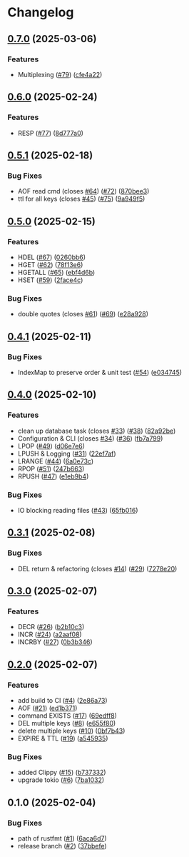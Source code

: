 # Changelog

## [0.7.0](https://github.com/bourdeau/sider/compare/v0.6.0...v0.7.0) (2025-03-06)


### Features

* Multiplexing ([#79](https://github.com/bourdeau/sider/issues/79)) ([cfe4a22](https://github.com/bourdeau/sider/commit/cfe4a22981225eb433451ffe8eb9d9e6de4abc16))

## [0.6.0](https://github.com/bourdeau/sider/compare/v0.5.1...v0.6.0) (2025-02-24)


### Features

* RESP ([#77](https://github.com/bourdeau/sider/issues/77)) ([8d777a0](https://github.com/bourdeau/sider/commit/8d777a0da99014b905f28415d75c4eb36846adc5))

## [0.5.1](https://github.com/bourdeau/sider/compare/v0.5.0...v0.5.1) (2025-02-18)


### Bug Fixes

* AOF read cmd (closes [#64](https://github.com/bourdeau/sider/issues/64)) ([#72](https://github.com/bourdeau/sider/issues/72)) ([870bee3](https://github.com/bourdeau/sider/commit/870bee32e56dbe13b80dcc77018267a2862402ca))
* ttl for all keys (closes [#45](https://github.com/bourdeau/sider/issues/45))  ([#75](https://github.com/bourdeau/sider/issues/75)) ([9a949f5](https://github.com/bourdeau/sider/commit/9a949f5c87bb4cbefdd574cc9774fef676ea82e7))

## [0.5.0](https://github.com/bourdeau/sider/compare/v0.4.1...v0.5.0) (2025-02-15)


### Features

* HDEL ([#67](https://github.com/bourdeau/sider/issues/67)) ([0260bb6](https://github.com/bourdeau/sider/commit/0260bb6ccdce363082bd04fa3932d28d70f95187))
* HGET ([#62](https://github.com/bourdeau/sider/issues/62)) ([78f13e6](https://github.com/bourdeau/sider/commit/78f13e6b0dc35d7380ce92834eb11c584e9aecc9))
* HGETALL ([#65](https://github.com/bourdeau/sider/issues/65)) ([ebf4d6b](https://github.com/bourdeau/sider/commit/ebf4d6bbabd5673d88aa0281db0555d98810bb08))
* HSET ([#59](https://github.com/bourdeau/sider/issues/59)) ([2face4c](https://github.com/bourdeau/sider/commit/2face4c2e73cddde541647133c0aee6598a60ff0))


### Bug Fixes

* double quotes (closes [#61](https://github.com/bourdeau/sider/issues/61)) ([#69](https://github.com/bourdeau/sider/issues/69)) ([e28a928](https://github.com/bourdeau/sider/commit/e28a9285cac8a446bc3ab69c45a2a463e58eb6c9))

## [0.4.1](https://github.com/bourdeau/sider/compare/v0.4.0...v0.4.1) (2025-02-11)


### Bug Fixes

* IndexMap to preserve order & unit test ([#54](https://github.com/bourdeau/sider/issues/54)) ([e034745](https://github.com/bourdeau/sider/commit/e0347452a46d04dc286a843e42140ab4a7de2348))

## [0.4.0](https://github.com/bourdeau/sider/compare/v0.3.1...v0.4.0) (2025-02-10)


### Features

* clean up database task (closes [#33](https://github.com/bourdeau/sider/issues/33)) ([#38](https://github.com/bourdeau/sider/issues/38)) ([82a92be](https://github.com/bourdeau/sider/commit/82a92be914359c99dcb88198a0a7ef1b9ce99f0f))
* Configuration & CLI (closes [#34](https://github.com/bourdeau/sider/issues/34)) ([#36](https://github.com/bourdeau/sider/issues/36)) ([fb7a799](https://github.com/bourdeau/sider/commit/fb7a7998bc51c7273903f3fcc6b16675b135bdb9))
* LPOP ([#49](https://github.com/bourdeau/sider/issues/49)) ([d06e7e6](https://github.com/bourdeau/sider/commit/d06e7e669dab0ac48d9914373d3991fff73fa88e))
* LPUSH & Logging ([#31](https://github.com/bourdeau/sider/issues/31)) ([22ef7af](https://github.com/bourdeau/sider/commit/22ef7af03b7c4674f3fa4237e464cc7b32545faf))
* LRANGE ([#44](https://github.com/bourdeau/sider/issues/44)) ([6a0e73c](https://github.com/bourdeau/sider/commit/6a0e73c72eeec4688fa329c4cf43713f9f882e9d))
* RPOP ([#51](https://github.com/bourdeau/sider/issues/51)) ([247b663](https://github.com/bourdeau/sider/commit/247b6632bb7cb38d60d40c15d9d0f82766f40dfa))
* RPUSH ([#47](https://github.com/bourdeau/sider/issues/47)) ([e1eb9b4](https://github.com/bourdeau/sider/commit/e1eb9b4268cf75ff1c0b59230b995200d01a45fb))


### Bug Fixes

* IO blocking reading files ([#43](https://github.com/bourdeau/sider/issues/43)) ([65fb016](https://github.com/bourdeau/sider/commit/65fb01602d2cdcd34be0d20b00095ca5d2cf9e3b))

## [0.3.1](https://github.com/bourdeau/sider/compare/v0.3.0...v0.3.1) (2025-02-08)


### Bug Fixes

* DEL return & refactoring (closes [#14](https://github.com/bourdeau/sider/issues/14)) ([#29](https://github.com/bourdeau/sider/issues/29)) ([7278e20](https://github.com/bourdeau/sider/commit/7278e2049ed347fb77dcb8768156a83313a94fa3))

## [0.3.0](https://github.com/bourdeau/sider/compare/v0.2.0...v0.3.0) (2025-02-07)


### Features

* DECR ([#26](https://github.com/bourdeau/sider/issues/26)) ([b2b10c3](https://github.com/bourdeau/sider/commit/b2b10c3ea012341f76b03d905c085546907f76ec))
* INCR ([#24](https://github.com/bourdeau/sider/issues/24)) ([a2aaf08](https://github.com/bourdeau/sider/commit/a2aaf0833d91e435cd7318bd76474dd321efd847))
* INCRBY ([#27](https://github.com/bourdeau/sider/issues/27)) ([0b3b346](https://github.com/bourdeau/sider/commit/0b3b346647387e12e2062871c5b2fc42197aa09d))

## [0.2.0](https://github.com/bourdeau/sider/compare/v0.1.0...v0.2.0) (2025-02-07)


### Features

* add build to CI ([#4](https://github.com/bourdeau/sider/issues/4)) ([2e86a73](https://github.com/bourdeau/sider/commit/2e86a73432ea0735833fa3b4a9ec1daeed78f43e))
* AOF ([#21](https://github.com/bourdeau/sider/issues/21)) ([ed1b371](https://github.com/bourdeau/sider/commit/ed1b3713378db35fb27a495b4d22d77252214819))
* command EXISTS ([#17](https://github.com/bourdeau/sider/issues/17)) ([69edff8](https://github.com/bourdeau/sider/commit/69edff8e14c9dfc20906e0a367b9332f7bd3aa43))
* DEL multiple keys ([#8](https://github.com/bourdeau/sider/issues/8)) ([e655f80](https://github.com/bourdeau/sider/commit/e655f80b17240f1a9769d59d3cc6a5408c1ad0a1))
* delete multiple keys ([#10](https://github.com/bourdeau/sider/issues/10)) ([0bf7b43](https://github.com/bourdeau/sider/commit/0bf7b43aec4b17fa93f58c671e98d73732c20795))
* EXPIRE & TTL ([#19](https://github.com/bourdeau/sider/issues/19)) ([a545935](https://github.com/bourdeau/sider/commit/a54593503a15c01787df8c226b8de1ac034d81b8))


### Bug Fixes

* added Clippy ([#15](https://github.com/bourdeau/sider/issues/15)) ([b737332](https://github.com/bourdeau/sider/commit/b73733262f3a0c2f8c8f1f71f3459ba7cce26c47))
* upgrade tokio ([#6](https://github.com/bourdeau/sider/issues/6)) ([7ba1032](https://github.com/bourdeau/sider/commit/7ba103265f1bf3ffb7fae885a5057fd0aab79286))

## 0.1.0 (2025-02-04)


### Bug Fixes

* path  of rustfmt ([#1](https://github.com/bourdeau/sider/issues/1)) ([6aca6d7](https://github.com/bourdeau/sider/commit/6aca6d714519141b98a19d1bb763aa81149cf0d9))
* release branch ([#2](https://github.com/bourdeau/sider/issues/2)) ([37bbefe](https://github.com/bourdeau/sider/commit/37bbefe087cdff204754437de5a8317d8a3b3bcb))
